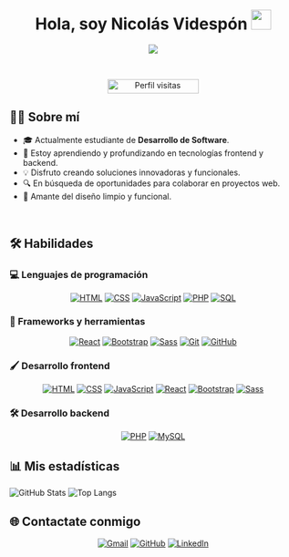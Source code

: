 <h1 align="center">Hola, soy Nicolás Videspón <img src="https://media.giphy.com/media/hvRJCLFzcasrR4ia7z/giphy.gif" width="35"></h1>
<p align="center">
  <a href="https://github.com/DenverCoder1/readme-typing-svg"><img src="https://readme-typing-svg.herokuapp.com?font=Time+New+Roman&color=%23C8BE25&size=25&center=true&vCenter=true&width=600&height=100&lines=Desarrollador+Web+Junior;Apasionado+por+la+tecnología+y+la+creatividad;Aprendiendo+y+creciendo+diariamente;Especialista+en+HTML,+CSS,+JavaScript,+y+React;Disponible+para+colaborar+en+proyectos+emocionantes"></a>
</p>

<br>

<p align="center"> 
	<img src="https://komarev.com/ghpvc/?username=NicoVidespon&label=Visitas+al+perfil&color=0047AB&style=plastic?" alt="Perfil visitas" height=25px, width=160px/> 
</p>

## 🧑‍💻 Sobre mí

- 🎓 Actualmente estudiante de **Desarrollo de Software**.
- 🌱 Estoy aprendiendo y profundizando en tecnologías frontend y backend.
- 💡 Disfruto creando soluciones innovadoras y funcionales.
- 🔍 En búsqueda de oportunidades para colaborar en proyectos web.
- 🌟 Amante del diseño limpio y funcional.

<br>

## 🛠️ Habilidades

### 💻 Lenguajes de programación
<p align="center"> 
  <a href="#"><img alt="HTML" src="https://img.shields.io/badge/HTML5%20-%23E34F26.svg?style=plastic&logo=html5&logoColor=white"></a>
  <a href="#"><img alt="CSS" src="https://img.shields.io/badge/CSS%20-%231572B6.svg?style=plastic&logo=css3&logoColor=white"></a>
  <a href="#"><img alt="JavaScript" src="https://img.shields.io/badge/JavaScript%20-%23F7DF1E.svg?style=plastic&logo=javascript&logoColor=black"></a>
  <a href="#"><img alt="PHP" src="https://img.shields.io/badge/PHP-%23777BB4.svg?style=plastic&logo=php&logoColor=white"></a>
  <a href="#"><img alt="SQL" src="https://img.shields.io/badge/MySQL-%234479A1.svg?style=plastic&logo=mysql&logoColor=white"></a>
</p>

### 🚀 Frameworks y herramientas
<p align="center">
  <a href="#"><img alt="React" src="https://img.shields.io/badge/React-%2361DAFB.svg?style=plastic&logo=react&logoColor=black"></a>
  <a href="#"><img alt="Bootstrap" src="https://img.shields.io/badge/Bootstrap-%23563D7C.svg?style=plastic&logo=bootstrap&logoColor=white"></a>
  <a href="#"><img alt="Sass" src="https://img.shields.io/badge/Sass-%23CC6699.svg?style=plastic&logo=sass&logoColor=white"></a>
  <a href="#"><img alt="Git" src="https://img.shields.io/badge/Git-%23F05033.svg?style=plastic&logo=git&logoColor=white"></a>
  <a href="#"><img alt="GitHub" src="https://img.shields.io/badge/GitHub-%23181717.svg?style=plastic&logo=github&logoColor=white"></a>
</p>

### 🖌️ Desarrollo frontend
<p align="center">
  <a href="#"><img alt="HTML" src="https://img.shields.io/badge/HTML5-%23E34F26.svg?style=plastic&logo=html5&logoColor=white"></a>
  <a href="#"><img alt="CSS" src="https://img.shields.io/badge/CSS3-%231572B6.svg?style=plastic&logo=css3&logoColor=white"></a>
  <a href="#"><img alt="JavaScript" src="https://img.shields.io/badge/JavaScript-%23F7DF1E.svg?style=plastic&logo=javascript&logoColor=black"></a>
  <a href="#"><img alt="React" src="https://img.shields.io/badge/React-%2361DAFB.svg?style=plastic&logo=react&logoColor=black"></a>
  <a href="#"><img alt="Bootstrap" src="https://img.shields.io/badge/Bootstrap-%23563D7C.svg?style=plastic&logo=bootstrap&logoColor=white"></a>
  <a href="#"><img alt="Sass" src="https://img.shields.io/badge/Sass-%23CC6699.svg?style=plastic&logo=sass&logoColor=white"></a>
</p>

### 🛠️ Desarrollo backend
<p align="center">
  <a href="#"><img alt="PHP" src="https://img.shields.io/badge/PHP-%23777BB4.svg?style=plastic&logo=php&logoColor=white"></a>
  <a href="#"><img alt="MySQL" src="https://img.shields.io/badge/MySQL-%234479A1.svg?style=plastic&logo=mysql&logoColor=white"></a>
</p>

## 📊 Mis estadísticas
![GitHub Stats](https://github-readme-stats.vercel.app/api?username=NicoVidespon&show_icons=true&theme=radical)
![Top Langs](https://github-readme-stats.vercel.app/api/top-langs/?username=NicoVidespon&layout=compact&theme=radical)

## 🌐 Contactate conmigo
<p align="center">
  <a href="mailto:nicovidespon@gmail.com"><img alt="Gmail" src="https://img.shields.io/badge/Gmail-%23EA4335.svg?style=plastic&logo=gmail&logoColor=white"></a>
  <a href="https://github.com/NicoVidespon"><img alt="GitHub" src="https://img.shields.io/badge/GitHub-%23181717.svg?style=plastic&logo=github&logoColor=white"></a>
  <a href="#"><img alt="LinkedIn" src="https://img.shields.io/badge/LinkedIn-%230A66C2.svg?style=plastic&logo=linkedin&logoColor=white"></a>
</p>
